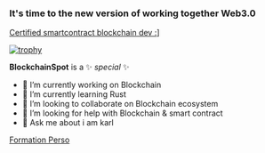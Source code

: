 ### It's time to the new version of working together Web3.0 ### 

[Certified smartcontract blockchain dev :](https://certificate.bcdiploma.com/check/2748FB75383A3E7C38486CBBA51F5C828BEBBF4CB8888F31DD5E07244F557BDDVmRuS3E3V3liYTlsaWVWOFc0ZytKdXlVKzBFYmJOR0Q5NlVDczJZQndTZnJuYlZx)]

[![trophy](https://github-profile-trophy.vercel.app/?username=BlockchainSpot&theme=onedark)](https://github.com/ryo-ma/github-profile-trophy)


**BlockchainSpot** is a ✨ _special_ ✨ 


- 🔭 I’m currently working on Blockchain
- 🌱 I’m currently learning Rust
- 👯 I’m looking to collaborate on Blockchain ecosystem
- 🤔 I’m looking for help with Blockchain & smart contract
- 💬 Ask me about i am karl



[Formation Perso](https://github.com/BlockchainSpot/Formation-Blockchain)

